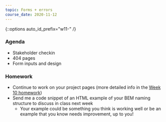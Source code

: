 ```yaml
---
topic: Forms + errors
course_date: 2020-11-12
---
```


{::options auto_id_prefix="w11-" /}
### Agenda

- Stakeholder checkin
- 404 pages
- Form inputs and design

### Homework

- Continue to work on your project pages (more detailed info in the [Week 10 homework](#week10))
- Send me a code snippet of an HTML example of your BEM naming structure to discuss in class next week
  - Your example could be something you think is working well or be an example that you know needs improvement, up to you!
